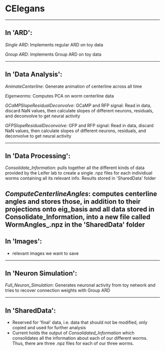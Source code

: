 # CElegans

---------------------------------------------------------
## In 'ARD':

*Single ARD*: Implements regular ARD on toy data

*Group ARD*: Implements Group ARD on toy data

---------------------------------------------------------
## In 'Data Analysis':

*AnimateCenterline*: Generate animation of centerline across all time

*Eigenworms*: Computes PCA on worm centerline data

*GCaMPSlopeResidualDeconvolve*: GCaMP and RFP signal: Read in data, discard NaN values, then calculate slopes of different neurons, residuals, and deconvolve to get neural activity

*GFPSlopeResidualDeconvolve*: GFP and RFP signal: Read in data, discard NaN values, then calculate slopes of different neurons, residuals, and deconvolve to get neural activity

---------------------------------------------------------
## In 'Data Processing':

*Consolidate\_Information*: pulls together all the different kinds of data provided by the Leifer lab to create a single .npz files for each individiual worms containing all its relevant info. Results stored in 'SharedData' folder

*ComputeCenterlineAngles*: computes centerline angles and stores those, in addition to their projections onto eig_basis and all data stored in Consolidate\_Information, into a new file called WormAngles_.npz in the 'SharedData' folder
---------------------------------------------------------
## In 'Images':

- relevant images we want to save

---------------------------------------------------------
## In 'Neuron Simulation':

*Full\_Neuron\_Simulation*: Generates neuronal activity from toy network and tries to recover connection weights with Group ARD

---------------------------------------------------------
## In 'SharedData':

- Reserved for 'final' data, i.e. data that should not be modified, only copied and used for further analysis
- Current holds the output of *Consolidated\_Information* which consolidates all the information about each of our different worms. Thus, there are three .npz files for each of our three worms.
